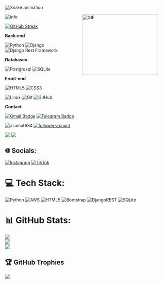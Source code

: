 ![Snake animation](https://github.com/mirsaid-mirzohidov/mirsaid-mirzohidov/blob/output/github-contribution-grid-snake.svg)

<img src="https://github-profile-summary-cards.vercel.app/api/cards/profile-details?username=azamat684&theme=github_dark" alt="info">


<img align="right" alt="GIF" src="https://user-images.githubusercontent.com/5355808/139111924-210cc6fa-9fb1-4dac-929d-6324a5836a92.gif" width="250" height="200" />

[![GitHub Streak](https://github-readme-streak-stats.herokuapp.com?user=azamat684&theme=tokyonight_duo&hide_border=true)](https://github.com/azamat684/)
<!-- https://github.com/denvercoder1/github-readme-streak-stats -->



**Back-end**

![Python](https://img.shields.io/badge/-Python-black?style=flat-square&logo=Python)
![Django](https://img.shields.io/badge/-Django-0aad48?style=flat-square&logo=Django)
![Django Rest Framework](https://img.shields.io/badge/DRF-red?style=flat-square&logo=Django)

**Databases**

![Postgresql](https://img.shields.io/badge/-Postgresql-%232c3e50?style=flat-square&logo=Postgresql)
![SQLite](https://img.shields.io/badge/-Sqlite-%232c3e50?style=flat-square&logo=Sqlite)

**Front-end**

![HTML5](https://img.shields.io/badge/-HTML5-%23E44D27?style=flat-square&logo=html5&logoColor=ffffff)
![CSS3](https://img.shields.io/badge/-CSS3-%231572B6?style=flat-square&logo=css3)


![Linux](https://img.shields.io/badge/Linux-black?style=flat-square&logo=linux)
![Git](https://img.shields.io/badge/-Git-black?style=flat-square&logo=git)
![GitHub](https://img.shields.io/badge/-GitHub-181717?style=flat-square&logo=github)

**Contact**

[![Gmail Badge](https://img.shields.io/badge/-Gmail-c14438?style=flat-square&logo=Gmail&logoColor=white&link=mailto:bekzod030900@gmail.com)](mailto:azamatdosmuxambetov0418@gmail.com)
[![Telegram Badge](https://img.shields.io/badge/-Telegram-blue?style=flat-square&logo=Telegram&logoColor=white&link=https://t.me/azikk_0418)](https://t.me/azikk_0418)

<p> 
<img src="https://komarev.com/ghpvc/?username=azamat684&color=brightgreen" alt="azamat684"/>
<a href="https://github.com/azamat684?tab=followers">
    <img src="https://img.shields.io/github/followers/azamat684?label=Followers&style=social" alt="followers-count">
</a>

</p>

<!-- <img src="https://raw.githubusercontent.com/muhiqsimui/muhiqsimui/output/github-contribution-grid-snake.svg"we> -->


<p>
  <img src="https://img.icons8.com/ios/96/26e07f/django.png"/>
<img src="https://img.icons8.com/color/96/000000/postgreesql.png"/>
</p>


## 🌐 Socials:
[![Instagram](https://img.shields.io/badge/Instagram-%23E4405F.svg?logo=Instagram&logoColor=white)](https://instagram.com/azikk_0418) [![TikTok](https://img.shields.io/badge/TikTok-%23000000.svg?logo=TikTok&logoColor=white)](https://tiktok.com/@azikk_2oo7) 

# 💻 Tech Stack:
![Python](https://img.shields.io/badge/python-3670A0?style=for-the-badge&logo=python&logoColor=ffdd54) ![AWS](https://img.shields.io/badge/AWS-%23FF9900.svg?style=for-the-badge&logo=amazon-aws&logoColor=white) ![HTML5](https://img.shields.io/badge/html5-%23E34F26.svg?style=for-the-badge&logo=html5&logoColor=white) ![Bootstrap](https://img.shields.io/badge/bootstrap-%23563D7C.svg?style=for-the-badge&logo=bootstrap&logoColor=white) ![DjangoREST](https://img.shields.io/badge/DJANGO-REST-ff1709?style=for-the-badge&logo=django&logoColor=white&color=ff1709&labelColor=gray) ![SQLite](https://img.shields.io/badge/sqlite-%2307405e.svg?style=for-the-badge&logo=sqlite&logoColor=white)
# 📊 GitHub Stats:
![](https://github-readme-stats.vercel.app/api?username=azamat684&theme=dark&hide_border=true&include_all_commits=false&count_private=false)<br/>
![](https://github-readme-streak-stats.herokuapp.com/?user=azamat684&theme=dark&hide_border=true)<br/>
![](https://github-readme-stats.vercel.app/api/top-langs/?username=azamat684&theme=dark&hide_border=true&include_all_commits=false&count_private=false&layout=compact)

## 🏆 GitHub Trophies
![](https://github-profile-trophy.vercel.app/?username=azamat684&theme=radical&no-frame=true&no-bg=true&margin-w=4)


<!-- Proudly created with GPRM ( https://gprm.itsvg.in ) -->
